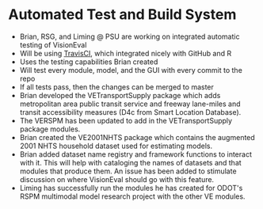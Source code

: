 # Automated Test and Build System
  - Brian, RSG, and Liming @ PSU are working on integrated automatic testing of VisionEval
  - Will be using [TravisCI](https://travis-ci.org/), which integrated nicely with GitHub and R
  - Uses the testing capabilities Brian created
  - Will test every module, model, and the GUI with every commit to the repo
  - If all tests pass, then the changes can be merged to master
  - Brian developed the VETransportSupply package which adds metropolitan area public transit service and freeway lane-miles and transit accessibility measures (D4c from Smart Location Database).
  - The VERSPM has been updated to add in the VETransportSupply package modules.
  - Brian created the VE2001NHTS package which contains the augmented 2001 NHTS household dataset used for estimating models.
  - Brian added dataset name registry and framework functions to interact with it. This will help with cataloging the names of datasets and that modules that produce them. An issue has been added to stimulate discussion on where VisionEval should go with this feature.
  - Liming has successfully run the modules he has created for ODOT's RSPM multimodal model research project with the other VE modules.